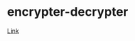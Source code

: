 # encrypter-decrypter
<a href="https://cerecero.github.io/encrypter-decypher/" target="_blank">Link</a>
